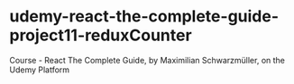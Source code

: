 # udemy-react-the-complete-guide-project11-reduxCounter
Course - React The Complete Guide, by Maximilian Schwarzmüller, on the Udemy Platform
